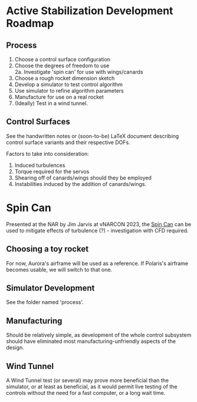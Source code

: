 # Active Stabilization Development Roadmap
## Process
1. Choose a control surface configuration
2. Choose the degrees of freedom to use\
2a. Investigate 'spin can' for use with wings/canards
3. Choose a rough rocket dimension sketch
4. Develop a simulator to test control algorithm
5. Use simulator to refine algorithm parameters
6. Manufacture for use on a real rocket
7. (Ideally) Test in a wind tunnel.

## Control Surfaces

See the handwritten notes or (soon-to-be) LaTeX document describing control surface variants and their respective DOFs.

Factors to take into consideration:
1. Induced turbulences
2. Torque required for the servos
3. Shearing off of canards/wings should they be employed
4. Instabilities induced by the addition of canards/wings.

# Spin Can
Presented at the NAR by Jim Jarvis at vNARCON 2023, the [Spin Can](https://www.youtube.com/watch?v=00kFDRk2Cwg) can be used to mitigate effects of turbulence (?) - investigation with CFD required.

## Choosing a toy rocket
For now, Aurora's airframe will be used as a reference. If Polaris's airframe becomes usable, we will switch to that one.

## Simulator Development

See the folder named 'process'.

## Manufacturing

Should be relatively simple, as development of the whole control subsystem should have eliminated most manufacturing-unfriendly aspects of the design.

## Wind Tunnel 

A Wind Tunnel test (or several) may prove more beneficial than the simulator, or at least as beneficial, as it would permit live testing of the controls without the need for a fast computer, or a long wait time.
